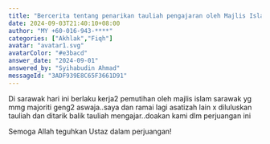 ```yaml
---
title: "Bercerita tentang penarikan tauliah pengajaran oleh Majlis Islam Sarawak yang dirasakan diskriminatif terhadap sesetengah asatizah."
date: 2024-09-03T21:40:10+08:00
author: "MY +60-016-943-****"
categories: ["Akhlak","Fiqh"]
avatar: "avatar1.svg"
avatarColor: "#e3bacd"
answer_date: "2024-09-01"
answered_by: "Syihabudin Ahmad"
messageId: "3ADF939E8C65F3661D91"
---
```


Di sarawak hari ini berlaku kerja2 pemutihan oleh majlis islam sarawak yg mmg majoriti geng2 aswaja..saya dan ramai lagi asatizah lain x diluluskan tauliah dan ditarik balik tauliah mengajar..doakan kami dlm perjuangan ini

<!--more-->

Semoga Allah teguhkan Ustaz dalam perjuangan!
